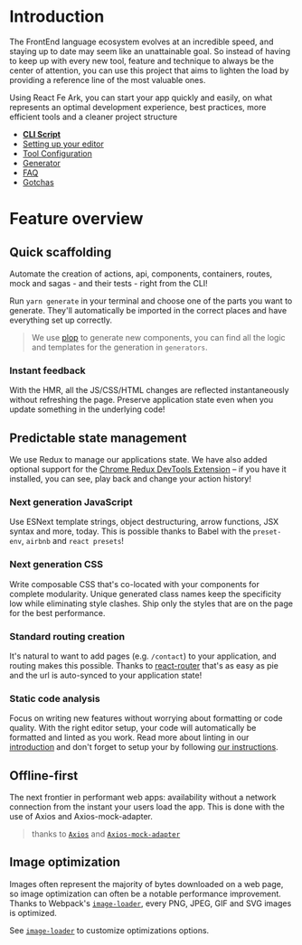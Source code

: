 # Introduction

The FrontEnd language ecosystem evolves at an incredible speed, and staying up to date may
seem like an unattainable goal. So instead of having to keep up with every new tool, feature
and technique to always be the center of attention, you can use this project that aims to
lighten the load by providing a reference line of the most valuable ones.

Using React Fe Ark, you can start your app quickly and easily, on what represents an optimal
development experience, best practices, more efficient tools and a cleaner project structure

- [**CLI Script**](commands.md)
- [Setting up your editor](editor.md)
- [Tool Configuration](files.md)
- [Generator](generator.md)
- [FAQ](faq.md)
- [Gotchas](gotchas.md)

# Feature overview

## Quick scaffolding

Automate the creation of actions, api, components, containers, routes, mock and sagas -
and their tests - right from the CLI!

Run `yarn generate` in your terminal and choose one of the parts you want
to generate. They'll automatically be imported in the correct places and have
everything set up correctly.

> We use [plop] to generate new components, you can find all the logic and
> templates for the generation in `generators`.

[plop]: https://github.com/amwmedia/plop

### Instant feedback

With the HMR, all the JS/CSS/HTML changes are reflected instantaneously without refreshing
the page. Preserve application state even when you update something in the underlying code!

## Predictable state management

We use Redux to manage our applications state. We have also added optional
support for the [Chrome Redux DevTools Extension] – if you have it installed,
you can see, play back and change your action history!

[chrome redux devtools extension]: https://chrome.google.com/webstore/detail/redux-devtools/lmhkpmbekcpmknklioeibfkpmmfibljd

### Next generation JavaScript

Use ESNext template strings, object destructuring, arrow functions, JSX syntax and more,
today. This is possible thanks to Babel with the `preset-env`, `airbnb` and `react presets`!

### Next generation CSS

Write composable CSS that's co-located with your components for complete modularity. Unique
generated class names keep the specificity low while eliminating style clashes. Ship only
the styles that are on the page for the best performance.

### Standard routing creation

It's natural to want to add pages (e.g. `/contact`) to your application, and routing makes
this possible. Thanks to [react-router] that's as easy as pie and the url is auto-synced to
your application state!

[react-router]: https://github.com/ReactTraining/react-router

### Static code analysis

Focus on writing new features without worrying about formatting or code quality. With the
right editor setup, your code will automatically be formatted and linted as you work.
Read more about linting in our [introduction](./introduction.md) and don't forget to setup
your by following [our instructions](./editor.md).

## Offline-first

The next frontier in performant web apps: availability without a network
connection from the instant your users load the app. This is done with the
use of Axios and Axios-mock-adapter.
> thanks to [`Axios`](https://github.com/axios/axios) and [`Axios-mock-adapter`](https://github.com/ctimmerm/axios-mock-adapter)

## Image optimization

Images often represent the majority of bytes downloaded on a web page, so image
optimization can often be a notable performance improvement. Thanks to Webpack's
[`image-loader`](https://github.com/tcoopman/image-webpack-loader), every PNG, JPEG, GIF and SVG images
is optimized.

See [`image-loader`](https://github.com/tcoopman/image-webpack-loader) to customize optimizations options.